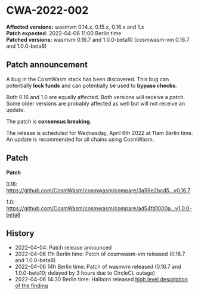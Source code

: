 # CWA-2022-002

**Affected versions:** wasmvm 0.14.x, 0.15.x, 0.16.x and 1.x<br>
**Patch expected:** 2022-04-06 11:00 Berlin time<br>
**Patched versions:** wasmvm 0.16.7 and 1.0.0-beta10 (cosmwasm-vm 0.16.7 and 1.0.0-beta8)

## Patch announcement

A bug in the CosmWasm stack has been discovered. This bug can potentially **lock funds** and can potentially be used to **bypass checks**.

Both 0.16 and 1.0 are equally affected. Both versions will receive a patch. Some older versions are probably affected as well but will not receive an update.

The patch is **consensus breaking**.

The release is scheduled for Wednesday, April 6th 2022 at 11am Berlin time. An update is recommended for all chains using CosmWasm.

## Patch

**Patch**

0.16: https://github.com/CosmWasm/cosmwasm/compare/3a59e2bcd5...v0.16.7

1.0: https://github.com/CosmWasm/cosmwasm/compare/ad54fd1000a...v1.0.0-beta8

## History

- 2022-04-04: Patch release announced
- 2022-04-06 11h Berlin time: Patch of cosmwasm-vm released (0.16.7 and 1.0.0-beta8)
- 2022-04-06 14h Berlin time: Patch of wasmvm released (0.16.7 and 1.0.0-beta10; delayed by 3 hours due to CircleCL outage)
- 2022-04-06 14:30 Berlin time: Halborn released [high level description of the finding](https://halborn.com/halborn-discovers-zero-day-vulnerability-in-cosmwasm/)
